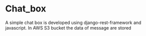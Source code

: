 # Chat_box
A simple chat box is developed using django-rest-framework and javascript. In AWS S3 bucket the data of message are stored
